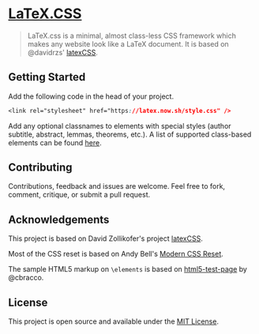 # [LaTeX.CSS](https://latex.now.sh/)

> LaTeX.css is a minimal, almost class-less CSS framework which makes any website look like a LaTeX document. It is based on @davidrzs' [latexCSS](https://github.com/davidrzs/latexcss).

## Getting Started

Add the following code in the head of your project.
```css
<link rel="stylesheet" href="https://latex.now.sh/style.css" />
```
Add any optional classnames to elements with special styles (author subtitle, abstract, lemmas, theorems, etc.). A list of supported class-based elements can be found [here](https://latex.now.sh/#cbe).

## Contributing

Contributions, feedback and issues are welcome. Feel free to fork, comment, critique, or submit a pull request.

## Acknowledgements

This project is based on David Zollikofer's project [latexCSS](https://github.com/davidrzs/latexcss).

Most of the CSS reset is based on Andy Bell's [Modern CSS Reset](https://hankchizljaw.com/wrote/a-modern-css-reset/). 

The sample HTML5 markup on `\elements` is based on [html5-test-page](https://github.com/cbracco/html5-test-page) by @cbracco.

## License

This project is open source and available under the [MIT License](LISCENSE).
